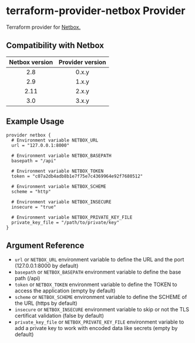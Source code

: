 # terraform-provider-netbox Provider

Terraform provider for [Netbox.](https://netbox.readthedocs.io/en/stable/)

## Compatibility with Netbox

| Netbox version | Provider version |
|:--------------:|:----------------:|
| 2.8            | 0.x.y            |
| 2.9            | 1.x.y            |
| 2.11           | 2.x.y            |
| 3.0            | 3.x.y            |

## Example Usage

```hcl
provider netbox {
  # Environment variable NETBOX_URL
  url = "127.0.0.1:8000"

  # Environment variable NETBOX_BASEPATH
  basepath = "/api"

  # Environment variable NETBOX_TOKEN
  token = "c07a2db4adb8b1e7f75e7c4369964e92f7680512"

  # Environment variable NETBOX_SCHEME
  scheme = "http"

  # Environment variable NETBOX_INSECURE
  insecure = "true"

  # Environment variable NETBOX_PRIVATE_KEY_FILE
  private_key_file = "/path/to/private/key"
}
```

## Argument Reference

* `url` or `NETBOX_URL` environment variable to define the URL and the port (127.0.0.1:8000 by default)
* `basepath` or `NETBOX_BASEPATH` environment variable to define the base path (/api)
* `token` or `NETBOX_TOKEN` environment variable to define the TOKEN to access the application (empty by default)
* `scheme` or `NETBOX_SCHEME` environment variable to define the SCHEME of the URL (https by default)
* `insecure` or `NETBOX_INSECURE` environment variable to skip or not the TLS certificat validation (false by default)
* `private_key_file` or `NETBOX_PRIVATE_KEY_FILE` environment variable to add a private key to work with encoded data like secrets (empty by default)
